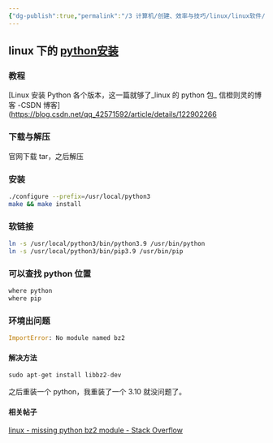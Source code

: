 ```yaml
---
{"dg-publish":true,"permalink":"/3 计算机/创建、效率与技巧/linux/linux软件/具体软件/linux python/","title":"linux python"}
---
```



## linux 下的 [python安装](../../../../编程语言和语法/python/python环境配置/python软件安装.md)
### 教程
[Linux 安装 Python 各个版本，这一篇就够了\_linux 的 python 包\_ 信橙则灵的博客 -CSDN 博客](https://blog.csdn.net/qq_42571592/article/details/122902266
### 下载与解压
官网下载 tar，之后解压
### 安装
```sh
./configure --prefix=/usr/local/python3 
make && make install
```
### 软链接
```sh
ln -s /usr/local/python3/bin/python3.9 /usr/bin/python 
ln -s /usr/local/python3/bin/pip3.9 /usr/bin/pip
```
### 可以查找 python 位置
```sh
where python 
where pip
```
### 环境出问题
```python
ImportError: No module named bz2
```
#### 解决方法
```python
sudo apt-get install libbz2-dev
```
之后重装一个 python，我重装了一个 3.10 就没问题了。
#### 相关帖子
[linux - missing python bz2 module - Stack Overflow](https://stackoverflow.com/questions/12806122/missing-python-bz2-module)